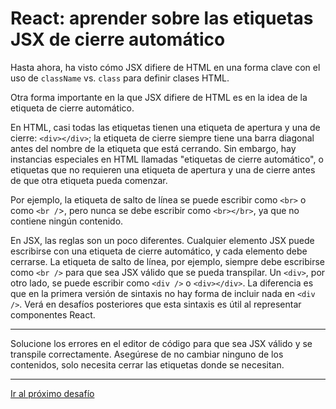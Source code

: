 # React: aprender sobre las etiquetas JSX de cierre automático

Hasta ahora, ha visto cómo JSX difiere de HTML en una forma clave con el uso de `className` vs. `class` para definir clases HTML.

Otra forma importante en la que JSX difiere de HTML es en la idea de la etiqueta de cierre automático.

En HTML, casi todas las etiquetas tienen una etiqueta de apertura y una de cierre: `<div></div>`; la etiqueta de cierre siempre tiene una barra diagonal antes del nombre de la etiqueta que está cerrando. Sin embargo, hay instancias especiales en HTML llamadas "etiquetas de cierre automático", o etiquetas que no requieren una etiqueta de apertura y una de cierre antes de que otra etiqueta pueda comenzar.

Por ejemplo, la etiqueta de salto de línea se puede escribir como `<br>` o como `<br /`>, pero nunca se debe escribir como `<br></br>`, ya que no contiene ningún contenido.

En JSX, las reglas son un poco diferentes. Cualquier elemento JSX puede escribirse con una etiqueta de cierre automático, y cada elemento debe cerrarse. La etiqueta de salto de línea, por ejemplo, siempre debe escribirse como `<br />` para que sea JSX válido que se pueda transpilar. Un `<div>`, por otro lado, se puede escribir como `<div />` o `<div></div>`. La diferencia es que en la primera versión de sintaxis no hay forma de incluir nada en `<div />`. Verá en desafíos posteriores que esta sintaxis es útil al representar componentes React.

---

Solucione los errores en el editor de código para que sea JSX válido y se transpile correctamente. Asegúrese de no cambiar ninguno de los contenidos, solo necesita cerrar las etiquetas donde se necesitan.

---

[Ir al próximo desafío](https://github.com/sebastiantorres86/react-practice/tree/master/Practica/07/my-app)
